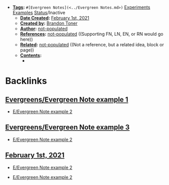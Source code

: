 - **[Tags](<../Tags.md>):** `#[Evergreen Notes](<../Evergreen Notes.md>)` [Experiments](<../Experiments.md>) [Examples](<../Examples.md>) [Status](<../Status.md>)/Inactive
    - **[Date Created](<../Date Created.md>):** [February 1st, 2021](<../February 1st, 2021.md>)
    - **[Created by](<../Created by.md>):** [Brandon Toner](<../Brandon Toner.md>)
    - **[Author](<../Author.md>):** [not-populated](<../not-populated.md>)
    - **[References](<../References.md>):** [not-populated](<../not-populated.md>) ((Supporting FN, LN, EN, or RN would go here))
    - **[Related](<../Related.md>):** [not-populated](<../not-populated.md>) ((Not a reference, but a related idea, block or page))
    - **[Contents](<../Contents.md>):** 
        - <Note content goes here>

# Backlinks
## [Evergreens/Evergreen Note example 1](<Evergreens/Evergreen Note example 1.md>)
- [E/Evergreen Note example 2](<../E/Evergreen Note example 2.md>)

## [Evergreens/Evergreen Note example 3](<Evergreens/Evergreen Note example 3.md>)
- [E/Evergreen Note example 2](<../E/Evergreen Note example 2.md>)

## [February 1st, 2021](<February 1st, 2021.md>)
- [E/Evergreen Note example 2](<../E/Evergreen Note example 2.md>)

- [E/Evergreen Note example 2](<../E/Evergreen Note example 2.md>)

